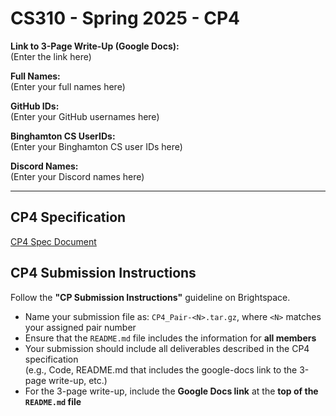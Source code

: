 # CS310 - Spring 2025 - CP4

**Link to 3-Page Write-Up (Google Docs):**  
(Enter the link here)

**Full Names:**  
(Enter your full names here)

**GitHub IDs:**  
(Enter your GitHub usernames here)

**Binghamton CS UserIDs:**  
(Enter your Binghamton CS user IDs here)

**Discord Names:**  
(Enter your Discord names here)

---

## CP4 Specification  
[CP4 Spec Document](https://docs.google.com/document/d/1MgHf3hxCuC6pDJqWsf9IXmGj1mVLnj8hBSU0GNSodd0/edit?usp=sharing)

## CP4 Submission Instructions  
Follow the **"CP Submission Instructions"** guideline on Brightspace.

- Name your submission file as: `CP4_Pair-<N>.tar.gz`, where `<N>` matches your assigned pair number 
- Ensure that the `README.md` file includes the information for **all members**
- Your submission should include all deliverables described in the CP4 specification  
  (e.g., Code, README.md that includes the google-docs link to the 3-page write-up, etc.)
- For the 3-page write-up, include the **Google Docs link** at the **top of the `README.md` file**  


